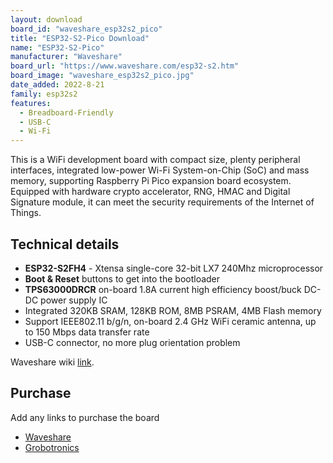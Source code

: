 ```yaml
---
layout: download
board_id: "waveshare_esp32s2_pico"
title: "ESP32-S2-Pico Download"
name: "ESP32-S2-Pico"
manufacturer: "Waveshare"
board_url: "https://www.waveshare.com/esp32-s2.htm"
board_image: "waveshare_esp32s2_pico.jpg"
date_added: 2022-8-21
family: esp32s2
features:
  - Breadboard-Friendly
  - USB-C
  - Wi-Fi
---
```


This is a WiFi development board with compact size, plenty peripheral interfaces, integrated low-power Wi-Fi System-on-Chip (SoC) and mass memory, supporting Raspberry Pi Pico expansion board ecosystem.
Equipped with hardware crypto accelerator, RNG, HMAC and Digital Signature module, it can meet the security requirements of the Internet of Things.

## Technical details

- **ESP32-S2FH4** - Xtensa single-core 32-bit LX7 240Mhz microprocessor
- **Boot & Reset** buttons to get into the bootloader
- **TPS63000DRCR** on-board 1.8A current high efficiency boost/buck DC-DC power supply IC
- Integrated 320KB SRAM, 128KB ROM, 8MB PSRAM, 4MB Flash memory
- Support IEEE802.11 b/g/n, on-board 2.4 GHz WiFi ceramic antenna, up to 150 Mbps data transfer rate
- USB-C connector, no more plug orientation problem

Waveshare wiki [link](https://www.waveshare.com/wiki/ESP32-S2-Pico).

## Purchase
Add any links to purchase the board
* [Waveshare](https://www.waveshare.com/esp32-s2.htm)
* [Grobotronics](https://grobotronics.com/waveshare-esp32-s2-wifi-development-board.html)
